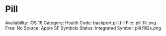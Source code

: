 # Pill

Availability: iOS 16
Category: Health
Code: backport.pill.fill
File: pill.fill.svg
Free: No
Source: Apple SF Symbols
Status: Integrated
Symbol: pill.fill2x.png